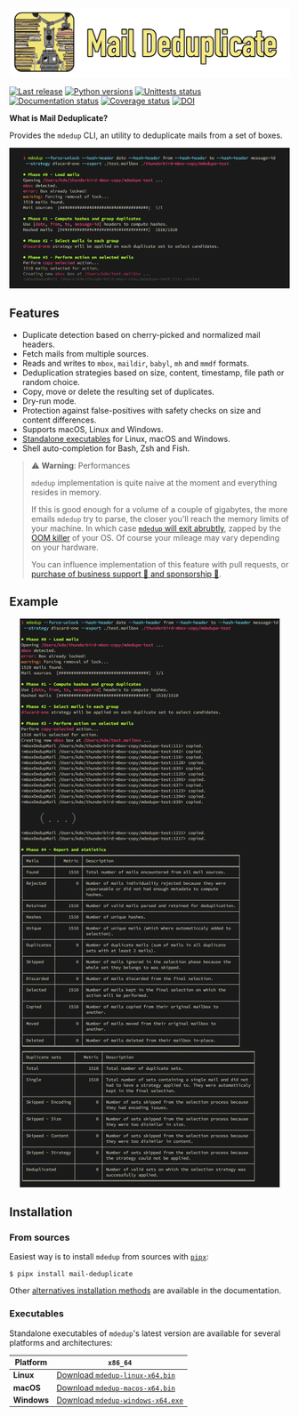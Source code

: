 <p align="center">
  <a href="https://github.com/kdeldycke/mail-deduplicate/">
    <img src="https://raw.githubusercontent.com/kdeldycke/mail-deduplicate/main/docs/assets/mail-deduplicate-logo-header.png" alt="Mail Deduplicate">
  </a>
</p>

[![Last release](https://img.shields.io/pypi/v/mail-deduplicate.svg)](https://pypi.python.org/pypi/mail-deduplicate)
[![Python versions](https://img.shields.io/pypi/pyversions/mail-deduplicate.svg)](https://pypi.python.org/pypi/mail-deduplicate)
[![Unittests status](https://github.com/kdeldycke/mail-deduplicate/actions/workflows/tests.yaml/badge.svg?branch=main)](https://github.com/kdeldycke/mail-deduplicate/actions/workflows/tests.yaml?query=branch%3Amain)
[![Documentation status](https://github.com/kdeldycke/mail-deduplicate/actions/workflows/docs.yaml/badge.svg?branch=main)](https://github.com/kdeldycke/mail-deduplicate/actions/workflows/docs.yaml?query=branch%3Amain)
[![Coverage status](https://codecov.io/gh/kdeldycke/mail-deduplicate/branch/main/graph/badge.svg)](https://codecov.io/gh/kdeldycke/mail-deduplicate/branch/main)
[![DOI](https://zenodo.org/badge/9016537.svg)](https://zenodo.org/badge/latestdoi/9016537)

**What is Mail Deduplicate?**

Provides the `mdedup` CLI, an utility to deduplicate mails from a set of boxes.

<p align="center">
  <img src="https://raw.githubusercontent.com/kdeldycke/mail-deduplicate/main/docs/assets/cli-coloured-header.png" alt="Mail Deduplicate">
</p>

## Features

- Duplicate detection based on cherry-picked and normalized mail
  headers.
- Fetch mails from multiple sources.
- Reads and writes to `mbox`, `maildir`, `babyl`, `mh` and `mmdf`
  formats.
- Deduplication strategies based on size, content, timestamp, file path
  or random choice.
- Copy, move or delete the resulting set of duplicates.
- Dry-run mode.
- Protection against false-positives with safety checks on size and content differences.
- Supports macOS, Linux and Windows.
- [Standalone executables](#executables) for Linux, macOS and Windows.
- Shell auto-completion for Bash, Zsh and Fish.

> ⚠️ **Warning**: Performances
>
> `mdedup` implementation is quite naive at the moment and everything resides in memory.
>
> If this is good enough for a volume of a couple of gigabytes, the more emails `mdedup` try to parse, the closer you'll reach the memory limits of your machine. In which case [`mdedup` will exit abrubtly](https://github.com/kdeldycke/mail-deduplicate/issues/362#issuecomment-1266743045), zapped by the [OOM killer](https://en.wikipedia.org/wiki/Out_of_memory) of your OS. Of course your mileage may vary depending on your hardware.
>
> You can influence implementation of this feature with pull requests, or [purchase of business support 🤝 and sponsorship 🫶](https://github.com/sponsors/kdeldycke).

## Example

<p align="center">
  <img src="https://raw.githubusercontent.com/kdeldycke/mail-deduplicate/main/docs/assets/cli-coloured-run.png">
</p>

## Installation

### From sources

Easiest way is to install `mdedup` from sources with [`pipx`](https://pypa.github.io/pipx/):

```shell-session
$ pipx install mail-deduplicate
```

Other
[alternatives installation methods](https://kdeldycke.github.io/mail-deduplicate/install.html)
are available in the documentation.

### Executables

Standalone executables of `mdedup`'s latest version are available for several platforms and architectures:

| Platform    | `x86_64`                                                                                                                           |
| ----------- | ---------------------------------------------------------------------------------------------------------------------------------- |
| **Linux**   | [Download `mdedup-linux-x64.bin`](https://github.com/kdeldycke/mail-deduplicate/releases/latest/download/mdedup-linux-x64.bin)     |
| **macOS**   | [Download `mdedup-macos-x64.bin`](https://github.com/kdeldycke/mail-deduplicate/releases/latest/download/mdedup-macos-x64.bin)     |
| **Windows** | [Download `mdedup-windows-x64.exe`](https://github.com/kdeldycke/mail-deduplicate/releases/latest/download/mdedup-windows-x64.exe) |
